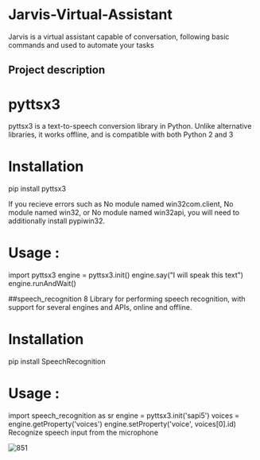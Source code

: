 # Jarvis-Virtual-Assistant
Jarvis is a  virtual assistant capable of conversation, following basic commands and used to automate your tasks 

## Project description

# pyttsx3 

pyttsx3 is a text-to-speech conversion library in Python. Unlike alternative libraries, it works offline, and is compatible with both Python 2 and 3

# Installation
pip install pyttsx3

If you recieve errors such as No module named win32com.client, No module named win32, or No module named win32api, you will need to additionally install pypiwin32.

# Usage :
  import pyttsx3
  engine = pyttsx3.init()
  engine.say("I will speak this text")
  engine.runAndWait()
  
  
 ##speech_recognition
  8 Library for performing speech recognition, with support for several engines and APIs, online and offline.
  
 # Installation
  pip install SpeechRecognition
  
 # Usage :
  import speech_recognition as sr
  engine = pyttsx3.init('sapi5')
  voices = engine.getProperty('voices')
  engine.setProperty('voice', voices[0].id)
  Recognize speech input from the microphone


![851](https://user-images.githubusercontent.com/77189196/116514535-ca02eb00-a8e8-11eb-9942-eb87876be42d.jpg)



